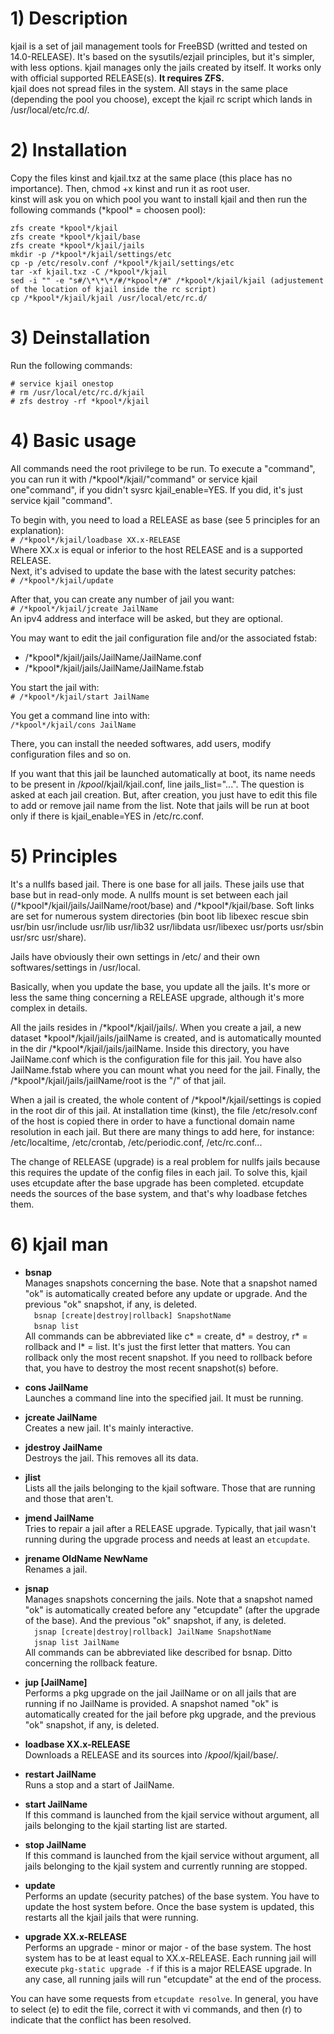 # 1) Description  

kjail is a set of jail management tools for FreeBSD (writted and tested on 14.0-RELEASE). It's based on the sysutils/ezjail principles, but it's simpler, with less options. kjail manages only the jails created by itself. It works only with official supported RELEASE(s). **It requires ZFS.**  
kjail does not spread files in the system. All stays in the same place (depending the pool you choose), except the kjail rc script which lands in /usr/local/etc/rc.d/.  
  
  
# 2) Installation  

Copy the files kinst and kjail.txz at the same place (this place has no importance). Then, chmod +x kinst and run it as root user.  
kinst will ask you on which pool you want to install kjail and then run the following commands (\*kpool\* = choosen pool):

`zfs create *kpool*/kjail`  
`zfs create *kpool*/kjail/base`  
`zfs create *kpool*/kjail/jails`  
`mkdir -p /*kpool*/kjail/settings/etc`  
`cp -p /etc/resolv.conf /*kpool*/kjail/settings/etc`  
`tar -xf kjail.txz -C /*kpool*/kjail`  
`sed -i "" -e "s#/\*\*\*/#/*kpool*/#" /*kpool*/kjail/kjail (adjustement of the location of kjail inside the rc script)`  
`cp /*kpool*/kjail/kjail /usr/local/etc/rc.d/`  



# 3) Deinstallation  

Run the following commands:

`# service kjail onestop`  
`# rm /usr/local/etc/rc.d/kjail`  
`# zfs destroy -rf *kpool*/kjail`  


# 4) Basic usage  

All commands need the root privilege to be run.
To execute a "command", you can run it with /\*kpool\*/kjail/"command" or service kjail one"command", if you didn't sysrc kjail_enable=YES. If you did, it's just service kjail "command".

To begin with, you need to load a RELEASE as base (see 5 principles for an explanation):  
`# /*kpool*/kjail/loadbase XX.x-RELEASE`  
Where XX.x is equal or inferior to the host RELEASE and is a supported RELEASE.  
Next, it's advised to update the base with the latest security patches:  
`# /*kpool*/kjail/update`  

After that, you can create any number of jail you want:  
`# /*kpool*/kjail/jcreate JailName`  
An ipv4 address and interface will be asked, but they are optional.  

You may want to edit the jail configuration file and/or the associated fstab:  
- /\*kpool\*/kjail/jails/JailName/JailName.conf
- /\*kpool\*/kjail/jails/JailName/JailName.fstab

You start the jail with:  
`# /*kpool*/kjail/start JailName`  

You get a command line into with:  
`/*kpool*/kjail/cons JailName`  

There, you can install the needed softwares, add users, modify configuration files and so on.  

If you want that this jail be launched automatically at boot, its name needs to be present in /*kpool*/kjail/kjail.conf, line jails_list="...". The question is asked at each jail creation. But, after creation, you just have to edit this file to add or remove jail name from the list. Note that jails will be run at boot only if there is kjail_enable=YES in /etc/rc.conf.  


# 5) Principles  

It's a nullfs based jail. There is one base for all jails. These jails use that base but in read-only mode. A nullfs mount is set between each jail (/\*kpool\*/kjail/jails/JailName/root/base) and /\*kpool\*/kjail/base. Soft links are set for numerous system directories (bin boot lib libexec rescue sbin usr/bin usr/include usr/lib usr/lib32 usr/libdata usr/libexec usr/ports usr/sbin usr/src usr/share).

Jails have obviously their own settings in /etc/ and their own softwares/settings in /usr/local.

Basically, when you update the base, you update all the jails. It's more or less the same thing concerning a RELEASE upgrade, although it's more complex in details.

All the jails resides in /\*kpool\*/kjail/jails/. When you create a jail, a new dataset \*kpool\*/kjail/jails/jailName is created, and is automatically mounted in the dir /\*kpool\*/kjail/jails/jailName. Inside this directory, you have JailName.conf which is the configuration file for this jail. You have also JailName.fstab where you can mount what you need for the jail. Finally, the /\*kpool\*/kjail/jails/jailName/root is the "/" of that jail.

When a jail is created, the whole content of /\*kpool\*/kjail/settings is copied in the root dir of this jail. At installation time (kinst), the file /etc/resolv.conf of the host is copied there in order to have a functional domain name resolution in each jail. But there are many things to add here, for instance: /etc/localtime, /etc/crontab, /etc/periodic.conf, /etc/rc.conf...

The change of RELEASE (upgrade) is a real problem for nullfs jails because this requires the update of the config files in each jail. To solve this, kjail uses etcupdate after the base upgrade has been completed. etcupdate needs the sources of the base system, and that's why loadbase fetches them.


# 6) kjail man  

- **bsnap**  
Manages snapshots concerning the base. Note that a snapshot named "ok" is automatically created before any update or upgrade. And the previous "ok" snapshot, if any, is deleted.  
&emsp;`bsnap [create|destroy|rollback] SnapshotName`  
&emsp;`bsnap list`  
All commands can be abbreviated like c* = create, d* = destroy, r* = rollback and l* = list. It's just the first letter that matters.
You can rollback only the most recent snapshot. If you need to rollback before that, you have to destroy the most recent snapshot(s) before.  

- **cons JailName**  
Launches a command line into the specified jail. It must be running. 

- **jcreate JailName**  
Creates a new jail. It's mainly interactive.

- **jdestroy JailName**  
Destroys the jail. This removes all its data.

- **jlist**  
Lists all the jails belonging to the kjail software. Those that are running and those that aren't.

- **jmend JailName**  
Tries to repair a jail after a RELEASE upgrade. Typically, that jail wasn't running during the upgrade process and needs at least an `etcupdate`.

- **jrename OldName NewName**  
Renames a jail.

- **jsnap**  
Manages snapshots concerning the jails. Note that a snapshot named "ok" is automatically created before any "etcupdate" (after the upgrade of the base). And the previous "ok" snapshot, if any, is deleted.  
&emsp;`jsnap [create|destroy|rollback] JailName SnapshotName`  
&emsp;`jsnap list JailName`  
All commands can be abbreviated like described for bsnap. Ditto concerning the rollback feature.

- **jup [JailName]**  
Performs a pkg upgrade on the jail JailName or on all jails that are running if no JailName is provided. A snapshot named "ok" is automatically created for the jail before pkg upgrade, and the previous "ok" snapshot, if any, is deleted.

- **loadbase XX.x-RELEASE**  
Downloads a RELEASE and its sources into /*kpool*/kjail/base/.

- **restart JailName**  
Runs a stop and a start of JailName.

- **start JailName**  
If this command is launched from the kjail service without argument, all jails belonging to the kjail starting list are started.

- **stop JailName**  
If this command is launched from the kjail service without argument, all jails belonging to the kjail system and currently running are stopped.

- **update**  
Performs an update (security patches) of the base system. You have to update the host system before. Once the base system is updated, this restarts all the kjail jails that were running.

- **upgrade XX.x-RELEASE**  
Performs an upgrade - minor or major - of the base system. The host system has to be at least equal to XX.x-RELEASE. Each running jail will execute `pkg-static upgrade -f` if this is a major RELEASE upgrade. In any case, all running jails will run "etcupdate" at the end of the process.

You can have some requests from `etcupdate resolve`. In general, you have to select (e) to edit the file, correct it with vi commands, and then (r) to indicate that the conflict has been resolved.
